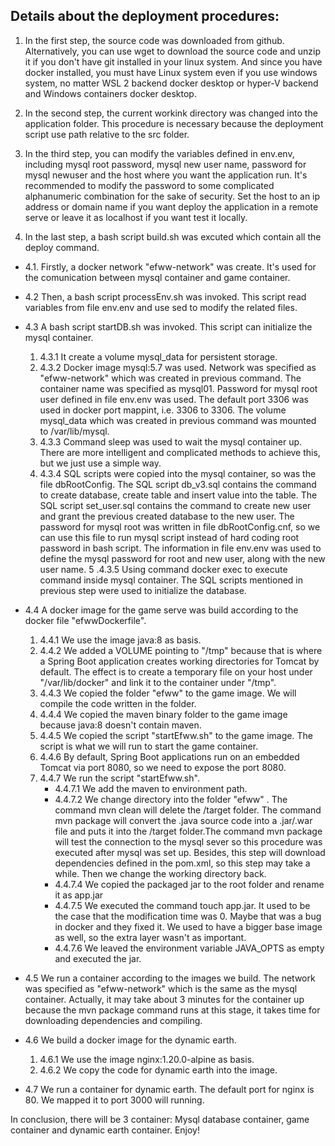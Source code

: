 ## Details about the deployment procedures:
1. In the first step, the source code was downloaded from github. Alternatively, you can use wget to download the source code and unzip it if you don't have git installed in your linux system. And since you have docker installed, you must have Linux system even if you use windows system, no matter WSL 2 backend docker desktop or hyper-V backend and Windows containers docker desktop.

2. In the second step, the current workink directory was changed into the application folder. This procedure is necessary because the deployment script use path relative to the src folder.

3. In the third step, you can modify the variables defined in env.env, including mysql root password, mysql new user name, password for mysql newuser and the host where you want the application run. It's recommended to modify the password to some complicated alphanumeric combination for the sake of security. Set the host to an ip address or domain name if you want deploy the application in a remote serve or leave it as localhost if you want test it locally.

4. In the last step, a bash script build.sh was excuted which contain all the deploy command.
- 4.1. Firstly, a docker network "efww-network" was create. It's used for the comunication between mysql container and game container.
- 4.2 Then, a bash script processEnv.sh was invoked. This script read variables from file env.env and use sed to modify the related files.
- 4.3 A bash script startDB.sh was invoked. This script can initialize the mysql container.
   
   
   1. 4.3.1  It create a volume mysql_data for persistent storage.
   2. 4.3.2  Docker image mysql:5.7 was used. Network was specified as "efww-network" which was created in previous command. The container name was specified as mysql01. Password for mysql root user defined in file env.env was used. The default port 3306 was used in docker port mappint, i.e. 3306 to 3306. The volume mysql_data which was  created in previous command was mounted to /var/lib/mysql.
   3. 4.3.3 Command sleep was used to wait the mysql container up. There are more intelligent and complicated methods to achieve this, but we just use a simple way.
   4. 4.3.4 SQL scripts were copied into the mysql container, so was the file dbRootConfig. The SQL script db_v3.sql contains the command to create database, create table  and insert value into the table. The SQL script set_user.sql contains the command to create new user and grant the previous created database to the new user.
The password for mysql root was written in file dbRootConfig.cnf, so we can use this file to run mysql script instead of hard coding root password in bash script. The information in file env.env was used to define the mysql password for root and new user, along with the new user name.
   5 .4.3.5 Using command docker exec to execute command inside mysql container. The SQL scripts mentioned in previous step were used to initialize the database.
 - 4.4 A docker image for the game serve was build according to the docker file "efwwDockerfile".
   1. 4.4.1 We use the image java:8 as basis.
   2. 4.4.2 We added a VOLUME pointing to "/tmp" because that is where a Spring Boot application creates working directories for Tomcat by default. The effect is to create a temporary file on your host under "/var/lib/docker" and link it to the container under "/tmp".
   3. 4.4.3 We copied the folder "efww" to the game image. We will compile the code written in the folder.
   4. 4.4.4 We copied the maven binary folder to the game image because java:8 doesn't contain maven.
   5. 4.4.5 We copied the script "startEfww.sh" to the game image. The script is what we will run to start the game container.
   6. 4.4.6 By default, Spring Boot applications run on an embedded Tomcat via port 8080, so we need to expose the port 8080.
   7. 4.4.7 We run the script "startEfww.sh".
      - 4.4.7.1 We add the maven to environment path.
      - 4.4.7.2 We change directory  into the folder "efww" . The command mvn clean will delete the /target folder. The command mvn package will convert the .java source code into a .jar/.war file and puts it into the /target folder.The command mvn package will test the connection to the mysql sever so this procedure was executed after mysql was set up. Besides, this step will download dependencies defined in the pom.xml, so this step may take a while. Then we change the working directory back.
      - 4.4.7.4 We copied the packaged jar to the root folder and rename it as app.jar
      - 4.4.7.5 We executed the command touch app.jar. It used to be the case that the modification time was 0. Maybe that was a bug in docker and they fixed it. We used to have a bigger base image as well, so the extra layer wasn't as important.
      - 4.4.7.6 We leaved the environment variable JAVA_OPTS as empty and executed the jar.
 - 4.5 We run a container according to the images we build. The network was specified as "efww-network" which is the same as the mysql container. Actually, it may take about 3 minutes for the container up because the mvn package command runs at this stage, it takes time for downloading dependencies and compiling.
 - 4.6 We build a docker image for the dynamic earth.
    
   1. 4.6.1 We use the image nginx:1.20.0-alpine as basis.
   2. 4.6.2 We copy the code for dynamic earth into the image.
 - 4.7 We run a container for dynamic earth. The default port for nginx is 80. We mapped it to port 3000 will running.

In conclusion, there will be 3 container: Mysql database container, game container and dynamic earth container.
Enjoy! 
